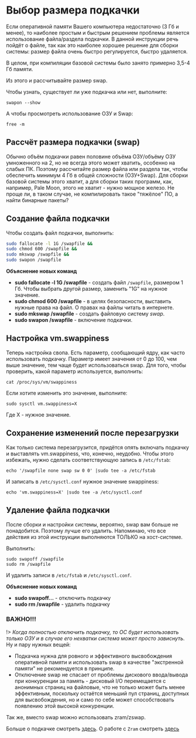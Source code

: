 # Выбор размера подкачки

Если оперативной памяти Вашего компьютера недостаточно (3 Гб и менее), то наиболее простым и быстрым решением проблемы является использование файла/раздела подкачки. В данной инструкции речь пойдёт о файле, так как это наиболее хорошее решение для сборки системы: размер файла очень быстро регулируется, быстро удаляется.

В целом, при компиляции базовой системы было занято примерно 3,5-4 Гб памяти.

Из этого и рассчитывайте размер swap.

Чтобы узнать, существует ли уже подкачка или нет, выполните:
```
swapon --show
```
А чтобы просмотреть использование ОЗУ и Swap:
```
free -m
```


## Рассчёт размера подкачки (swap)
Обычно объём подкачки равен половине объёма ОЗУ/объёму ОЗУ умноженного на 2, но не всегда этого может хватить, особенно на слабых ПК. Поэтому рассчитайте размер файла или раздела так, чтобы обеспечить минимум 4 Гб в общей сложности (ОЗУ+Swap). Для сборки базовой системы этого хватит, а для сборки таких программ, как, например, Pale Moon, этого не хватит - нужно мощное железо. Не проще ли, в таком случае, не компилировать такое "тяжёлое" ПО, а найти бинарные пакеты?


## Создание файла подкачки
Чтобы создать файл подкачки, выполнить:
```bash
sudo fallocate -l 1G /swapfile &&
sudo chmod 600 /swapfile &&
sudo mkswap /swapfile &&
sudo swapon /swapfile
```

**Объяснение новых команд**
* **sudo fallocate -l 1G /swapfile** - создать файл `/swapfile`, размером 1 Гб. Чтобы выбрать другой размер, заменить "1G" на нужное значение.
* **sudo chmod 600 /swapfile** - в целях безопасности, выставить нужные права на файл. О правах на файлы читать в интернете.
* **sudo mkswap /swapfile** - создать файловую систему *swap*.
* **sudo swapon /swapfile** - включение подкачки.


## Настройка vm.swappiness
Теперь настройка свопа. Есть параметр, сообщающий ядру, как часто использовать подкачку. Параметр имеет значения от 0 до 100, чем выше значение, тем чаще будет использоваться swap.
Для того, чтобы проверить, какой параметр используется, выполнить:
```
cat /proc/sys/vm/swappiness
```
Если хотите изменить это значение, выполните:
```
sudo sysctl vm.swappiness=X
```
Где X - нужное значение.


## Сохранение изменений после перезагрузки
Как только система перезагрузится, придётся опять включать подкачку и выставлять vm.swappiness, что, конечно, неудобно. Чтобы этого избежать, нужно сделать соответствующую запись в `/etc/fstab`:
```
echo '/swapfile none swap sw 0 0' |sudo tee -a /etc/fstab
```
И записать в `/etc/sysctl.conf` нужное значение swappiness:
```
echo 'vm.swappiness=X' |sudo tee -a /etc/sysctl.conf
```


## Удаление файла подкачки
После сборки и настройки системы, вероятно, swap вам больше не понадобится. Поэтому лучше его удалить. Напоминаю, что все действия из этой инструкции выполняются ТОЛЬКО на хост-системе.

Выполнить:
```
sudo swapoff /swapfile
sudo rm /swapfile
```

И удалить записи в `/etc/fstab` и `/etc/sysctl.conf`.

**Объяснение новых команд**
* **sudo swapoff...** - отключить подкачку
* **sudo rm /swapfile** - удалить подкачку

### ВАЖНО!!!
!> *Когда полностью отключить подкачку, то ОС будет использовать только ОЗУ и в случае его нехватки система может просто зависнуть.*
Ну и пару нужных вещей:
* Подкачка нужна для ровного и эффективного высвобождения оперативной памяти и использовать swap в качестве "экстренной памяти" не рекомендуется в принципе.
* Отключение swap не спасает от проблемы дискового ввода/вывода при конкуренции за память - дисковый I/O перемещается с анонимных страниц на файловые, что не только может быть менее эффективным, поскольку остаётся меньший пул страниц, доступных для высвобождения, но и само по себе может способствовать появлению этой высокой конкуренции.

Так же, вместо swap можно использовать zram/zswap.

Больше о подкачке смотреть [здесь](https://habr.com/ru/company/flant/blog/348324/).
О работе с `Zram` смотреть [здесь](https://github.com/Linux4Yourself/Linux4Yourself.Book/blob/develop/docs/additional/zram.md)
